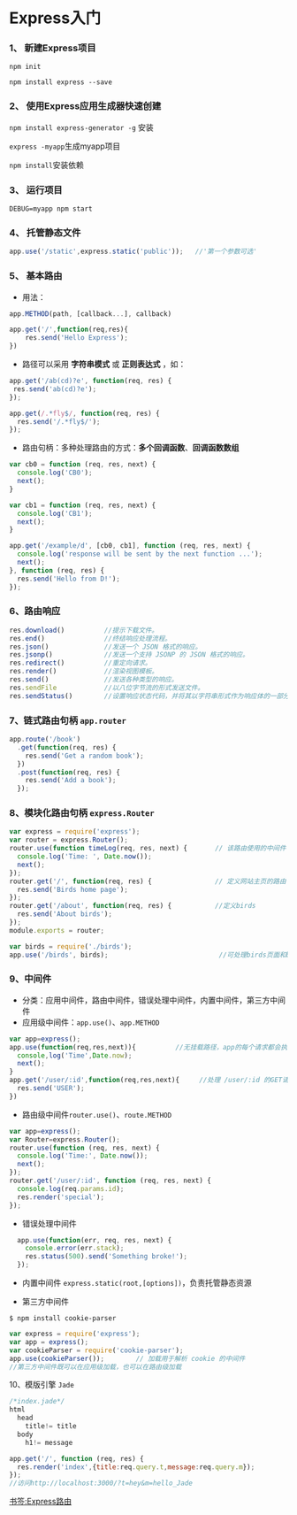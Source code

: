 # Express入门

### 1、 新建Express项目

`npm init`

`npm install express --save`

### 2、 使用Express应用生成器快速创建

`npm install express-generator -g` 安装

`express -myapp`生成myapp项目

`npm install`安装依赖

### 3、 运行项目

`DEBUG=myapp npm start`

### 4、 托管静态文件
```js
app.use('/static',express.static('public'));   //'第一个参数可选'
```

### 5、 基本路由
- 用法：

```js
app.METHOD(path, [callback...], callback)
```
```js
app.get('/',function(req,res){
    res.send('Hello Express');
})
```
- 路径可以采用 **字符串模式** 或 **正则表达式** ，如：

```js
app.get('/ab(cd)?e', function(req, res) {
 res.send('ab(cd)?e');
});
```
```js
app.get(/.*fly$/, function(req, res) {
  res.send('/.*fly$/');
});
```

- 路由句柄：多种处理路由的方式：**多个回调函数**、**回调函数数组**

```js
var cb0 = function (req, res, next) {
  console.log('CB0');
  next();
}

var cb1 = function (req, res, next) {
  console.log('CB1');
  next();
}

app.get('/example/d', [cb0, cb1], function (req, res, next) {
  console.log('response will be sent by the next function ...');
  next();
}, function (req, res) {
  res.send('Hello from D!');
});

```

### 6、路由响应

```js
res.download() 	        //提示下载文件。
res.end() 	            //终结响应处理流程。
res.json() 	            //发送一个 JSON 格式的响应。
res.jsonp() 	        //发送一个支持 JSONP 的 JSON 格式的响应。
res.redirect() 	        //重定向请求。
res.render() 	        //渲染视图模板。
res.send() 	            //发送各种类型的响应。
res.sendFile 	        //以八位字节流的形式发送文件。
res.sendStatus()        //设置响应状态代码，并将其以字符串形式作为响应体的一部分发送。
```

### 7、链式路由句柄 **`app.router`**

```js
app.route('/book')
  .get(function(req, res) {
    res.send('Get a random book');
  })
  .post(function(req, res) {
    res.send('Add a book');
  });
```

### 8、模块化路由句柄 **`express.Router`**

```js
var express = require('express');
var router = express.Router();
router.use(function timeLog(req, res, next) {       // 该路由使用的中间件
  console.log('Time: ', Date.now());
  next();
});
router.get('/', function(req, res) {                // 定义网站主页的路由
  res.send('Birds home page');
});
router.get('/about', function(req, res) {           //定义birds
  res.send('About birds');
});
module.exports = router;
```
```js
var birds = require('./birds');
app.use('/birds', birds);                            //可处理birds页面和birds/about页面
```

### 9、中间件
- 分类：应用中间件，路由中间件，错误处理中间件，内置中间件，第三方中间件
- 应用级中间件：`app.use()`、`app.METHOD`
```js
var app=express();
app.use(function(req,res,next)){          //无挂载路径，app的每个请求都会执行
  console,log('Time',Date.now);
  next();
}
app.get('/user/:id',function(req,res,next){     //处理 /user/:id 的GET请求
  res.send('USER');
})
```

- 路由级中间件`router.use()`、`route.METHOD`
```js
var app=express();
var Router=express.Router();
router.use(function (req, res, next) {
  console.log('Time:', Date.now());
  next();
});
router.get('/user/:id', function (req, res, next) {
  console.log(req.params.id);
  res.render('special');
});
```
- 错误处理中间件
```js
  app.use(function(err, req, res, next) {
    console.error(err.stack);
    res.status(500).send('Something broke!');
  });
```

- 内置中间件 `express.static(root,[options])`，负责托管静态资源

- 第三方中间件
```
$ npm install cookie-parser
```
```js
var express = require('express');
var app = express();
var cookieParser = require('cookie-parser');
app.use(cookieParser());        // 加载用于解析 cookie 的中间件
//第三方中间件既可以在应用级加载，也可以在路由级加载
```

10、模版引擎 `Jade`

```js
/*index.jade*/
html
  head
    title!= title
  body
    h1!= message
```

```js
app.get('/', function (req, res) {
  res.render('index',{title:req.query.t,message:req.query.m});
});
//访问http://localhost:3000/?t=hey&m=hello_Jade
```


[书签:Express路由](http://www.expressjs.com.cn/guide/using-middleware.html)